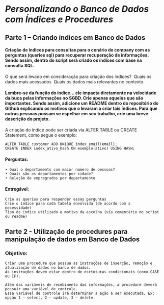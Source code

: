 # *Personalizando o Banco de Dados com Índices e Procedures*

## Parte 1 – Criando índices em Banco de Dados 

#### Criação de índices para consultas para o cenário de company com as perguntas (queries sql) para recuperar recuperação de informações. Sendo assim, dentro do script será criado os índices com base na consulta SQL.  

O que será levado em consideração para criação dos índices? 
    Quais os dados mais acessados 
    Quais os dados mais relevantes no contexto 

#### Lembre-se da função do índice... ele impacta diretamente na velocidade da buca pelas informações no SGBD. Crie apenas aqueles que são importantes. Sendo assim, adicione um README dentro do repositório do Github explicando os motivos que o levaram a criar tais índices. Para que outras pessoas possam se espelhar em seu trabalho, crie uma breve descrição do projeto. 

A criação do índice pode ser criada via ALTER TABLE ou CREATE Statement, como segue o exemplo: 

    ALTER TABLE customer ADD UNIQUE index_email(email); 
    CREATE INDEX index_ativo_hash ON exemplo(ativo) USING HASH; 

#### Perguntas:  

    • Qual o departamento com maior número de pessoas? 
    • Quais são os departamentos por cidade? 
    • Relação de empregrados por departamento 

#### Entregável: 

    Crie as queries para responder essas perguntas 
    Crie o índice para cada tabela envolvida (de acordo com a necessidade) 
    Tipo de indice utilizado e motivo da escolha (via comentário no script ou readme) 

## Parte 2 - Utilização de procedures para manipulação de dados em Banco de Dados 

### Objetivo:  

    Criar uma procedure que possua as instruções de inserção, remoção e atualização de dados no banco de dados. 
    As instruções devem estar dentro de esrtuturas condicionais (como CASE ou IF).  

    Além das variáveis de recebimento das informações, a procedure deverá possuir uma variável de controle. 
    Essa variável de controle irá determinar a ação a ser executada. Ex: opção 1 – select, 2 – update, 3 – delete. 

